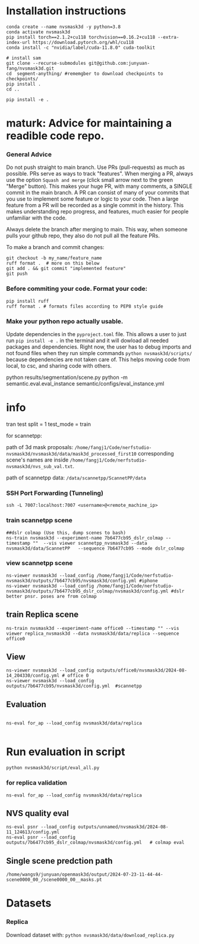 
# Installation instructions
```
conda create --name nvsmask3d -y python=3.8
conda activate nvsmask3d
pip install torch==2.1.2+cu118 torchvision==0.16.2+cu118 --extra-index-url https://download.pytorch.org/whl/cu118
conda install -c "nvidia/label/cuda-11.8.0" cuda-toolkit

# install sam
git clone --recurse-submodules git@github.com:junyuan-fang/nvsmask3d.git
cd  segment-anything/ #rememgber to download checkpoints to checkpoints/
pip install .
cd ..

pip install -e .

```


# maturk: Advice for maintaining a readible code repo.
### General Advice
Do not push straight to main branch. Use PRs (pull-requests) as much as possible. PRs serve as ways to track "features". When merging a PR, always use the option `Squash and merge` (click small arrow next to the green "Merge" button). This makes your huge PR, with many comments, a SINGLE commit in the main branch. A PR can consist of many of your commits that you use to implement some feature or logic to your code. Then a large feature from a PR will be recorded as a single commit in the history. This makes understanding repo progress, and features, much easier for people unfamiliar with the code.

Always delete the branch after merging to main. This way, when someone pulls your github repo, they also do not pull all the feature PRs.

To make a branch and commit changes:
```
git checkout -b my_name/feature_name
ruff format .  # more on this below
git add . && git commit "implemented feature"
git push
```

### Before commiting your code. Format your code:
```
pip install ruff
ruff format . # formats files according to PEP8 style guide
```

### Make your python repo actually usable.
Update dependencies  in the `pyproject.toml` file. This allows a user to just run `pip install -e .` in the terminal and it will dowload all needed packages and dependencies. Right now, the user has to debug imports and not found files when they run simple commands `python nvsmask3d/scripts/` because dependencies are not taken care of. This helps moving code from local, to csc, and sharing code with others. 


python  results/segmentation/scene.py
python -m semantic.eval.eval_instance semantic/configs/eval_instance.yml

# info
tran test split = 1
test_mode = train

for scannetpp:

path of 3d mask proposals: ```/home/fangj1/Code/nerfstudio-nvsmask3d/nvsmask3d/data/mask3d_processed_first10``` corresponding scene's names are inside ```/home/fangj1/Code/nerfstudio-nvsmask3d/nvs_sub_val.txt```.

path of scannetpp data: ```/data/scannetpp/ScannetPP/data```

### SSH Port Forwarding (Tunneling)
``` 
ssh -L 7007:localhost:7007 <username>@<remote_machine_ip>
```

### train scannetpp scene
```
##dslr colmap (Use this, dump scenes to bash)
ns-train nvsmask3d --experiment-name 7b6477cb95_dslr_colmap --timestamp ""  --vis viewer scannetpp_nvsmask3d --data nvsmask3d/data/ScannetPP   --sequence 7b6477cb95 --mode dslr_colmap
```
### view scannetpp scene
```
ns-viewer nvsmask3d --load_config /home/fangj1/Code/nerfstudio-nvsmask3d/outputs/7b6477cb95/nvsmask3d/config.yml #iphone
ns-viewer nvsmask3d --load_config /home/fangj1/Code/nerfstudio-nvsmask3d/outputs/7b6477cb95_dslr_colmap/nvsmask3d/config.yml #dslr better pnsr. poses are from colmap

```

## train Replica scene
```
ns-train nvsmask3d --experiment-name office0 --timestamp "" --vis viewer replica_nvsmask3d --data nvsmask3d/data/replica --sequence office0 

```


## View
```
ns-viewer nvsmask3d --load_config outputs/office0/nvsmask3d/2024-08-14_204330/config.yml # office 0
ns-viewer nvsmask3d --load_config outputs/7b6477cb95/nvsmask3d/config.yml  #scannetpp

```

## Evaluation 
```

ns-eval for_ap --load_config nvsmask3d/data/replica


```
# Run evaluation in script
```
python nvsmask3d/script/eval_all.py
```
### for replica validation
```
ns-eval for_ap --load_config nvsmask3d/data/replica
```
## NVS quality eval
```
ns-eval psnr --load_config outputs/unnamed/nvsmask3d/2024-08-11_124613/config.yml
ns-eval psnr --load_config outputs/7b6477cb95_dslr_colmap/nvsmask3d/config.yml   # colmap eval

```
## Single scene predction path
```
/home/wangs9/junyuan/openmask3d/output/2024-07-23-11-44-44-scene0000_00_/scene0000_00__masks.pt
```


# Datasets
### Replica
Download dataset with: `python nvsmask3d/data/download_replica.py`
